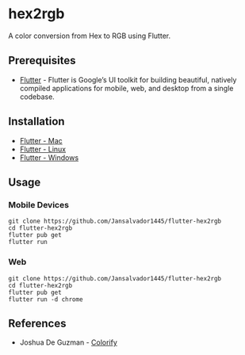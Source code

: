 # hex2rgb

A color conversion from Hex to RGB using Flutter.

## Prerequisites
- [Flutter](https://flutter.dev) - Flutter is Google’s UI toolkit for building beautiful, natively compiled applications for mobile, web, and desktop from a single codebase.


## Installation
- [Flutter - Mac](https://flutter.dev/docs/get-started/install/macos)
- [Flutter - Linux](https://flutter.dev/docs/get-started/install/linux)
- [Flutter - Windows](https://flutter.dev/docs/get-started/install/windows)

## Usage
### Mobile Devices
```
git clone https://github.com/Jansalvador1445/flutter-hex2rgb
cd flutter-hex2rgb
flutter pub get
flutter run
```

### Web
```
git clone https://github.com/Jansalvador1445/flutter-hex2rgb
cd flutter-hex2rgb
flutter pub get
flutter run -d chrome
```

## References
- Joshua De Guzman - [Colorify](https://github.com/joshuadeguzman/colorify)
    

